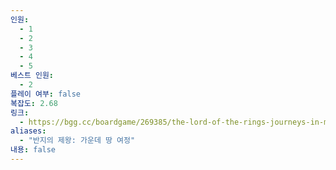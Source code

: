 ```yaml
---
인원:
  - 1
  - 2
  - 3
  - 4
  - 5
베스트 인원:
  - 2
플레이 여부: false
복잡도: 2.68
링크:
  - https://bgg.cc/boardgame/269385/the-lord-of-the-rings-journeys-in-middle-earth
aliases:
  - "반지의 제왕: 가운데 땅 여정"
내용: false
---
```

